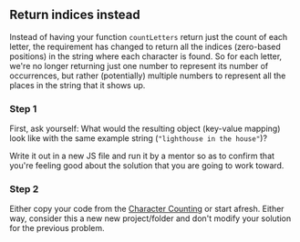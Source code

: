 ## Return indices instead

Instead of having your function `countLetters` return just the count of each letter, the requirement has changed to return all the indices (zero-based positions) in the string where each character is found. So for each letter, we're no longer returning just one number to represent its number of occurrences, but rather (potentially) multiple numbers to represent all the places in the string that it shows up.

### Step 1
First, ask yourself: What would the resulting object (key-value mapping) look like with the same example string (`"lighthouse in the house"`)?

Write it out in a new JS file and run it by a mentor so as to confirm that you're feeling good about the solution that you are going to work toward.

### Step 2
Either copy your code from the [Character Counting](https://github.com/adriandgr/char-counting) or start afresh. Either way, consider this a new new project/folder and don't modify your solution for the previous problem.